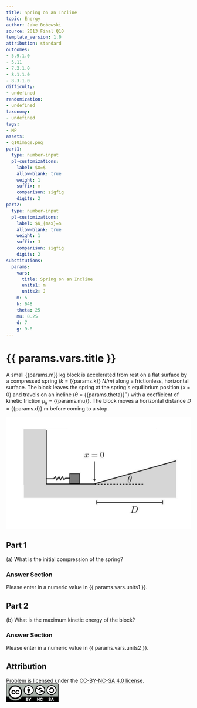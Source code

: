 ```yaml
---
title: Spring on an Incline
topic: Energy
author: Jake Bobowski
source: 2013 Final Q10
template_version: 1.0
attribution: standard
outcomes:
- 5.9.1.0
- 5.11
- 7.2.1.0
- 8.1.1.0
- 8.3.1.0
difficulty:
- undefined
randomization:
- undefined
taxonomy:
- undefined
tags:
- MP
assets:
- q10image.png
part1:
  type: number-input
  pl-customizations:
    label: $x=$
    allow-blank: true
    weight: 1
    suffix: m
    comparison: sigfig
    digits: 2
part2:
  type: number-input
  pl-customizations:
    label: $K_{max}=$
    allow-blank: true
    weight: 1
    suffix: J
    comparison: sigfig
    digits: 2
substitutions:
  params:
    vars:
      title: Spring on an Incline
      units1: m
      units2: J
    m: 5
    k: 648
    theta: 25
    mu: 0.25
    d: 7
    g: 9.8
---
```

# {{ params.vars.title }}
A small {{params.m}} kg block is accelerated from rest on a flat surface by a compressed spring ($k$ = {{params.k}} $N/m$) along a frictionless, horizontal surface.
The block leaves the spring at the spring's equilibrium position ($x$ = 0) and travels on an incline ($\theta$ = {{params.theta}}$^{\circ}$) with a coefficient of kinetic friction $\mu_k$ = {{params.mu}}.
The block moves a horizontal distance $D$ = {{params.d}} m before coming to a stop.

![Pictured is a block being pushed towards a ramp by a compressed string.](q10image.png)

## Part 1

(a) What is the initial compression of the spring?

### Answer Section

Please enter in a numeric value in {{ params.vars.units1 }}.

## Part 2

(b) What is the maximum kinetic energy of the block?

### Answer Section

Please enter in a numeric value in {{ params.vars.units2 }}.

## Attribution

Problem is licensed under the [CC-BY-NC-SA 4.0 license](https://creativecommons.org/licenses/by-nc-sa/4.0/).<br> ![The Creative Commons 4.0 license requiring attribution-BY, non-commercial-NC, and share-alike-SA license.](https://raw.githubusercontent.com/firasm/bits/master/by-nc-sa.png)